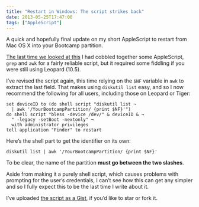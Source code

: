 ```yaml
---
title: "Restart in Windows: The script strikes back"
date: 2013-05-25T17:47:00
tags: ["AppleScript"]
---
```


A quick and hopefully final update on my short AppleScript to restart from Mac OS X into your Bootcamp partition.

[The last time we looked at this][1] I had cobbled together some AppleScript, `grep` and `awk` for a fairly reliable script, but it required some fiddling if you were still using Leopard (10.5).

I’ve revised the script again, this time relying on the `$NF` variable in `awk` to extract the last field. That makes using `diskutil list` easy, and so I now recommend the following for all users, including those on Leopard or Tiger:

```applescript
set deviceID to (do shell script "diskutil list ¬
  | awk '/YourBootcampPartition/ {print $NF}'")
do shell script "bless -device /dev/" & deviceID & ¬
  " -legacy -setBoot -nextonly" ¬
  with administrator privileges
tell application "Finder" to restart
```

[1]: /2012/10/restart-in-windows-revenge-of-the-script/

Here’s the shell part to get the identifier on its own:

    diskutil list | awk '/YourBootcampPartition/ {print $NF}'

To be clear, the name of the partition **must go between the two slashes**.

Aside from making it a purely shell script, which causes problems with prompting for the user’s credentials, I can’t see how this can get any simpler and so I fully expect this to be the last time I write about it.

I’ve uploaded [the script as a Gist][2], if you’d like to star or fork it.

[2]: https://gist.github.com/robjwells/3681949
